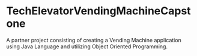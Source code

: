 # TechElevatorVendingMachineCapstone
A partner project consisting of creating a Vending Machine application using Java Language and utilizing Object Oriented Programming.
